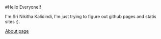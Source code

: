 #Hello Everyone!! 

I'm Sri Nikitha Kalidindi, I'm just trying to figure out github pages and statis sites :). 

[About page](about)
